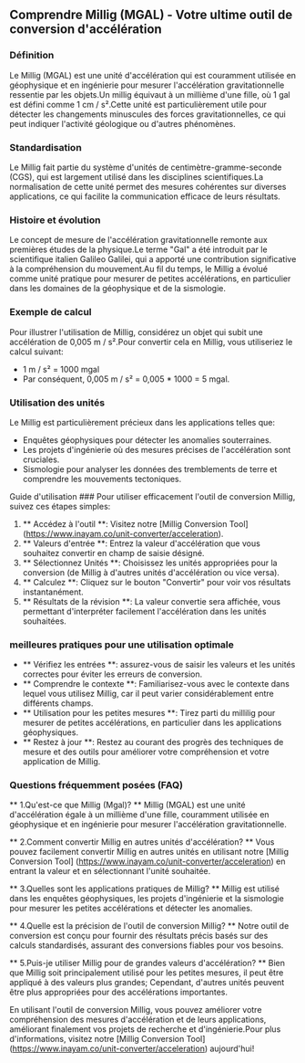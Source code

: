 ## Comprendre Millig (MGAL) - Votre ultime outil de conversion d'accélération

### Définition
Le Millig (MGAL) est une unité d'accélération qui est couramment utilisée en géophysique et en ingénierie pour mesurer l'accélération gravitationnelle ressentie par les objets.Un millig équivaut à un millième d'une fille, où 1 gal est défini comme 1 cm / s².Cette unité est particulièrement utile pour détecter les changements minuscules des forces gravitationnelles, ce qui peut indiquer l'activité géologique ou d'autres phénomènes.

### Standardisation
Le Millig fait partie du système d'unités de centimètre-gramme-seconde (CGS), qui est largement utilisé dans les disciplines scientifiques.La normalisation de cette unité permet des mesures cohérentes sur diverses applications, ce qui facilite la communication efficace de leurs résultats.

### Histoire et évolution
Le concept de mesure de l'accélération gravitationnelle remonte aux premières études de la physique.Le terme "Gal" a été introduit par le scientifique italien Galileo Galilei, qui a apporté une contribution significative à la compréhension du mouvement.Au fil du temps, le Millig a évolué comme unité pratique pour mesurer de petites accélérations, en particulier dans les domaines de la géophysique et de la sismologie.

### Exemple de calcul
Pour illustrer l'utilisation de Millig, considérez un objet qui subit une accélération de 0,005 m / s².Pour convertir cela en Millig, vous utiliseriez le calcul suivant:
- 1 m / s² = 1000 mgal
- Par conséquent, 0,005 m / s² = 0,005 * 1000 = 5 mgal.

### Utilisation des unités
Le Millig est particulièrement précieux dans les applications telles que:
- Enquêtes géophysiques pour détecter les anomalies souterraines.
- Les projets d'ingénierie où des mesures précises de l'accélération sont cruciales.
- Sismologie pour analyser les données des tremblements de terre et comprendre les mouvements tectoniques.

Guide d'utilisation ###
Pour utiliser efficacement l'outil de conversion Millig, suivez ces étapes simples:
1. ** Accédez à l'outil **: Visitez notre [Millig Conversion Tool] (https://www.inayam.co/unit-converter/acceleration).
2. ** Valeurs d'entrée **: Entrez la valeur d'accélération que vous souhaitez convertir en champ de saisie désigné.
3. ** Sélectionnez Unités **: Choisissez les unités appropriées pour la conversion (de Millig à d'autres unités d'accélération ou vice versa).
4. ** Calculez **: Cliquez sur le bouton "Convertir" pour voir vos résultats instantanément.
5. ** Résultats de la révision **: La valeur convertie sera affichée, vous permettant d'interpréter facilement l'accélération dans les unités souhaitées.

### meilleures pratiques pour une utilisation optimale
- ** Vérifiez les entrées **: assurez-vous de saisir les valeurs et les unités correctes pour éviter les erreurs de conversion.
- ** Comprendre le contexte **: Familiarisez-vous avec le contexte dans lequel vous utilisez Millig, car il peut varier considérablement entre différents champs.
- ** Utilisation pour les petites mesures **: Tirez parti du millilig pour mesurer de petites accélérations, en particulier dans les applications géophysiques.
- ** Restez à jour **: Restez au courant des progrès des techniques de mesure et des outils pour améliorer votre compréhension et votre application de Millig.

### Questions fréquemment posées (FAQ)

** 1.Qu'est-ce que Millig (Mgal)? **
Millig (MGAL) est une unité d'accélération égale à un millième d'une fille, couramment utilisée en géophysique et en ingénierie pour mesurer l'accélération gravitationnelle.

** 2.Comment convertir Millig en autres unités d'accélération? **
Vous pouvez facilement convertir Millig en autres unités en utilisant notre [Millig Conversion Tool] (https://www.inayam.co/unit-converter/acceleration) en entrant la valeur et en sélectionnant l'unité souhaitée.

** 3.Quelles sont les applications pratiques de Millig? **
Millig est utilisé dans les enquêtes géophysiques, les projets d'ingénierie et la sismologie pour mesurer les petites accélérations et détecter les anomalies.

** 4.Quelle est la précision de l'outil de conversion Millig? **
Notre outil de conversion est conçu pour fournir des résultats précis basés sur des calculs standardisés, assurant des conversions fiables pour vos besoins.

** 5.Puis-je utiliser Millig pour de grandes valeurs d'accélération? **
Bien que Millig soit principalement utilisé pour les petites mesures, il peut être appliqué à des valeurs plus grandes; Cependant, d'autres unités peuvent être plus appropriées pour des accélérations importantes.

En utilisant l'outil de conversion Millig, vous pouvez améliorer votre compréhension des mesures d'accélération et de leurs applications, améliorant finalement vos projets de recherche et d'ingénierie.Pour plus d'informations, visitez notre [Millig Conversion Tool] (https://www.inayam.co/unit-converter/acceleration) aujourd'hui!